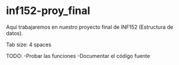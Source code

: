 inf152-proy_final
=================

Aquí trabajaremos en nuestro proyecto final de INF152 (Estructura de datos).

Tab size: 4 spaces

TODO:
-Probar las funciones
-Documentar el código fuente

